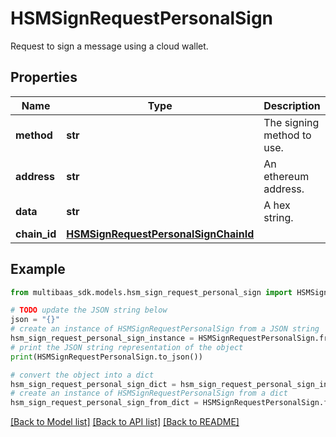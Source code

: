# HSMSignRequestPersonalSign

Request to sign a message using a cloud wallet.

## Properties

Name | Type | Description | Notes
------------ | ------------- | ------------- | -------------
**method** | **str** | The signing method to use. | 
**address** | **str** | An ethereum address. | 
**data** | **str** | A hex string. | 
**chain_id** | [**HSMSignRequestPersonalSignChainId**](HSMSignRequestPersonalSignChainId.md) |  | [optional] 

## Example

```python
from multibaas_sdk.models.hsm_sign_request_personal_sign import HSMSignRequestPersonalSign

# TODO update the JSON string below
json = "{}"
# create an instance of HSMSignRequestPersonalSign from a JSON string
hsm_sign_request_personal_sign_instance = HSMSignRequestPersonalSign.from_json(json)
# print the JSON string representation of the object
print(HSMSignRequestPersonalSign.to_json())

# convert the object into a dict
hsm_sign_request_personal_sign_dict = hsm_sign_request_personal_sign_instance.to_dict()
# create an instance of HSMSignRequestPersonalSign from a dict
hsm_sign_request_personal_sign_from_dict = HSMSignRequestPersonalSign.from_dict(hsm_sign_request_personal_sign_dict)
```
[[Back to Model list]](../README.md#documentation-for-models) [[Back to API list]](../README.md#documentation-for-api-endpoints) [[Back to README]](../README.md)


